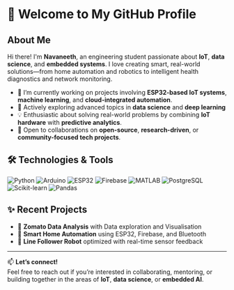 
# 👋 Welcome to My GitHub Profile  

## About Me  
Hi there! I'm **Navaneeth**, an engineering student passionate about **IoT**, **data science**, and **embedded systems**. I love creating smart, real-world solutions—from home automation and robotics to intelligent health diagnostics and network monitoring.

- 🔭 I’m currently working on projects involving **ESP32-based IoT systems**, **machine learning**, and **cloud-integrated automation**.  
- 🌱 Actively exploring advanced topics in **data science** and **deep learning**
- 💡 Enthusiastic about solving real-world problems by combining **IoT hardware** with **predictive analytics**.  
- 🤝 Open to collaborations on **open-source**, **research-driven**, or **community-focused tech projects**.

## 🛠️ Technologies & Tools  
![Python](https://img.shields.io/badge/Python-3776AB?style=for-the-badge&logo=python&logoColor=white)
![Arduino](https://img.shields.io/badge/Arduino-00979D?style=for-the-badge&logo=arduino&logoColor=white)
![ESP32](https://img.shields.io/badge/ESP32-3C3C3C?style=for-the-badge&logo=espressif&logoColor=white)
![Firebase](https://img.shields.io/badge/Firebase-ffca28?style=for-the-badge&logo=firebase&logoColor=black)
![MATLAB](https://img.shields.io/badge/MATLAB-orange?style=for-the-badge&logo=mathworks)
![PostgreSQL](https://img.shields.io/badge/PostgreSQL-336791?style=for-the-badge&logo=postgresql&logoColor=white)
![Scikit-learn](https://img.shields.io/badge/scikit--learn-F7931E?style=for-the-badge&logo=scikit-learn&logoColor=white)
![Pandas](https://img.shields.io/badge/pandas-150458?style=for-the-badge&logo=pandas&logoColor=white)


## ✨ Recent Projects  
- 🧠 **Zomato Data Analysis** with Data exploration and Visualisation
- 🔌 **Smart Home Automation** using ESP32, Firebase, and Bluetooth  
- 🤖 **Line Follower Robot** optimized with real-time sensor feedback  

---

📫 **Let’s connect!**  
Feel free to reach out if you’re interested in collaborating, mentoring, or building together in the areas of **IoT**, **data science**, or **embedded AI**.
